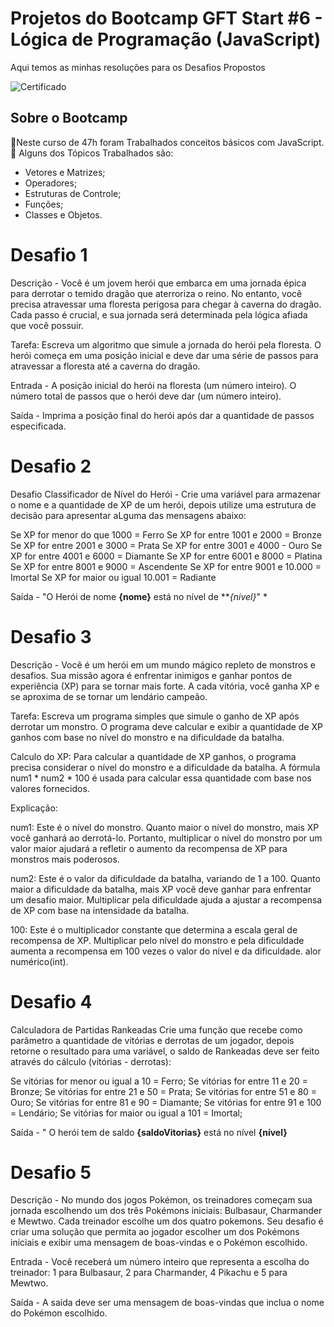# Projetos do Bootcamp GFT Start #6 - Lógica de Programação (JavaScript)
Aqui temos as minhas resoluções para os Desafios Propostos 

![Certificado](https://github.com/user-attachments/assets/2371657e-8b08-4bf2-9edd-b7613887f8f2)


## Sobre o Bootcamp
🎈Neste curso de 47h foram Trabalhados conceitos básicos com JavaScript. 🎈
Alguns dos Tópicos Trabalhados são:
- Vetores e Matrizes;
- Operadores;
- Estruturas de Controle;
- Funções;
- Classes e Objetos. 

# Desafio 1 
Descrição - Você é um jovem herói que embarca em uma jornada épica para derrotar o temido dragão que aterroriza o reino. 
No entanto, você precisa atravessar uma floresta perigosa para chegar à caverna do dragão. Cada passo é crucial, e sua jornada 
será determinada pela lógica afiada que você possuir.

Tarefa: Escreva um algoritmo que simule a jornada do herói pela floresta. O herói começa em uma posição inicial e deve dar uma série 
de passos para atravessar a floresta até a caverna do dragão.

Entrada - A posição inicial do herói na floresta (um número inteiro). O número total de passos que o herói deve dar (um número inteiro).

Saída - Imprima a posição final do herói após dar a quantidade de passos especificada.

# Desafio 2 
 Desafio Classificador de Nível do Herói - Crie uma variável para armazenar o nome e a quantidade de XP de um herói, depois
utilize uma estrutura de decisão para apresentar aLguma das mensagens abaixo: 

Se XP for menor do que 1000 = Ferro
Se XP for entre 1001 e 2000 = Bronze
Se XP for entre 2001 e 3000 = Prata
Se XP for entre 3001 e 4000 - Ouro
Se XP for entre 4001 e 6000 = Diamante
Se XP for entre 6001 e 8000 = Platina
Se XP for entre 8001 e 9000 = Ascendente
Se XP for entre 9001 e 10.000 = Imortal
Se XP for maior ou igual 10.001 = Radiante

Saída - "O Herói de nome **{nome}** está no nível de ***{nivel}*" *

# Desafio 3 
Descrição - Você é um herói em um mundo mágico repleto de monstros e desafios. Sua missão agora é 
enfrentar inimigos e ganhar pontos de experiência (XP) para se tornar mais forte. A cada vitória, você 
ganha XP e se aproxima de se tornar um lendário campeão.

Tarefa: Escreva um programa simples que simule o ganho de XP após derrotar um monstro. 
O programa deve calcular e exibir a quantidade de XP ganhos com base no nível do monstro e na dificuldade da batalha.

Calculo do XP: Para calcular a quantidade de XP ganhos, o programa precisa considerar 
o nível do monstro e a dificuldade da batalha. A fórmula num1 * num2 * 100 é usada para calcular essa 
quantidade com base nos valores fornecidos.

Explicação:

num1: Este é o nível do monstro. Quanto maior o nível do monstro, mais XP você ganhará ao derrotá-lo. 
Portanto, multiplicar o nível do monstro por um valor maior ajudará a refletir o aumento da recompensa de 
XP para monstros mais poderosos.

num2: Este é o valor da dificuldade da batalha, variando de 1 a 100. Quanto maior a dificuldade da 
batalha, mais XP você deve ganhar para enfrentar um desafio maior. Multiplicar pela dificuldade ajuda 
a ajustar a recompensa de XP com base na intensidade da batalha.

100: Este é o multiplicador constante que determina a escala geral de recompensa de XP. Multiplicar 
pelo nível do monstro e pela dificuldade aumenta a recompensa em 100 vezes o valor do nível e da dificuldade. alor numérico(int).

# Desafio 4
Calculadora de Partidas Rankeadas
Crie uma função que recebe como parâmetro a quantidade de vitórias e derrotas de um jogador, depois retorne o resultado para uma variável, o saldo de Rankeadas deve ser feito através do cálculo (vitórias - derrotas):

Se vitórias for menor ou igual a 10 = Ferro;
Se vitórias for entre 11 e 20 = Bronze;
Se vitórias for entre 21 e 50 = Prata;
Se vitórias for entre 51 e 80 = Ouro;
Se vitórias for entre 81 e 90 = Diamante;
Se vitórias for entre 91 e 100 = Lendário;
Se vitórias for maior ou igual a 101 = Imortal;

Saída - " O herói tem de saldo **{saldoVitorias}** está no nível **{nível}**

# Desafio 5
Descrição - No mundo dos jogos Pokémon, os treinadores começam sua jornada escolhendo um dos três Pokémons iniciais: Bulbasaur, Charmander e Mewtwo. Cada treinador escolhe um dos quatro pokemons. Seu desafio é criar uma solução que permita ao jogador escolher um dos Pokémons iniciais e exibir uma mensagem de boas-vindas e o Pokémon escolhido.

Entrada - Você receberá um número inteiro que representa a escolha do treinador: 1 para Bulbasaur, 2 para Charmander, 4 Pikachu e 5 para Mewtwo.

Saída - A saída deve ser uma mensagem de boas-vindas que inclua o nome do Pokémon escolhido.
